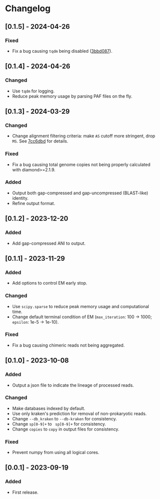 # Changelog

## [0.1.5] - 2024-04-26
### Fixed
- Fix a bug causing `tqdm` being disabled ([3bbd087](https://github.com/xinehc/melon/commit/3bbd087b8867e3167973a746af14f1fd797f9746)).

## [0.1.4] - 2024-04-26
### Changed
- Use `tqdm` for logging.
- Reduce peak memory usage by parsing PAF files on the fly.

## [0.1.3] - 2024-03-29
### Changed
- Change alignment filtering criteria: make `AS` cutoff more stringent, drop `MS`. See [7cc6dbd](https://github.com/xinehc/melon/commit/7cc6dbd866027cf5c1adaa5c69ed7919d8630607) for details.

### Fixed
- Fix a bug causing total genome copies not being properly calculated with diamond>=2.1.9.

### Added
- Output both gap-compressed and gap-uncompressed (BLAST-like) identity.
- Refine output format.

## [0.1.2] - 2023-12-20
### Added
- Add gap-compressed ANI to output.

## [0.1.1] - 2023-11-29
### Added
- Add options to control EM early stop.

### Changed
- Use `scipy.sparse` to reduce peak memory usage and computational time.
- Change default terminal condition of EM (`max_iteration`: 100 -> 1000; `epsilon`: 1e-5 -> 1e-10).

### Fixed
- Fix a bug causing chimeric reads not being aggregated.

## [0.1.0] - 2023-10-08
### Added
- Output a json file to indicate the lineage of processed reads.

### Changed
- Make databases indexed by default.
- Use only kraken's prediction for removal of non-prokaryotic reads.
- Change `--db_kraken` to `--db-kraken` for consistency.
- Change `sp[0-9]+` to ` sp[0-9]+` for consistency.
- Change `copies` to `copy` in output files for consistency.

### Fixed
- Prevent numpy from using all logical cores.

## [0.0.1] - 2023-09-19
### Added
- First release.
